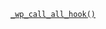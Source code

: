 <p><a href="https://developer.wordpress.org/reference/functions/_wp_call_all_hook/"><code>_wp_call_all_hook()</code></a></p>
